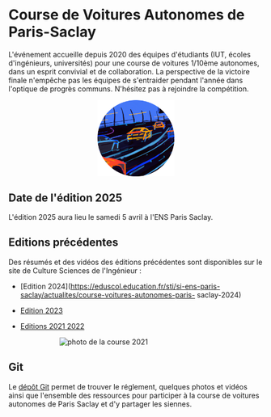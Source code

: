 # Course de Voitures Autonomes de Paris-Saclay

L'événement accueille depuis 2020 des équipes d'étudiants (IUT, écoles d'ingénieurs, universités) pour une course de voitures 1/10ème autonomes, dans un esprit convivial et de collaboration. La perspective de la victoire finale n'empêche pas les équipes de s'entraider pendant l'année dans l'optique de progrès communs.
N'hésitez pas à rejoindre la compétition.

<img 
    style="display: block; 
           margin-left: auto;
           margin-right: auto;
           width: 30%;"
    src="images/logo_CVAPS.png" 
    alt="logo course de voitures autonomes">
</img>

## Date de l'édition 2025

L'édition 2025 aura lieu le samedi 5 avril à l'ENS Paris Saclay.

## Editions précédentes

Des résumés et des vidéos des éditions précédentes sont disponibles sur le site de Culture Sciences de l'Ingénieur : 

* [Edition 2024](https://eduscol.education.fr/sti/si-ens-paris-saclay/actualites/course-voitures-autonomes-paris-
saclay-2024)

* [Edition 2023](https://eduscol.education.fr/sti/si-ens-paris-saclay/actualites/course-voitures-autonomes-2023-resultats)

* [Editions 2021 2022](https://eduscol.education.fr/sti/si-ens-paris-saclay/actualites/course-de-voitures-autonomes-2022-resultats)



<img 
    style="display: block; 
           margin-left: auto;
           margin-right: auto;
           width: 60%;"
    src="images/photo2021_course_voitures_autonomes.jpg" 
    alt="photo de la course 2021">
</img>

## Git

Le [dépôt Git](https://github.com/ajuton-ens/CourseVoituresAutonomesSaclay) permet de trouver le réglement, quelques photos et vidéos ainsi que l'ensemble des ressources pour participer à la course de voitures autonomes de Paris Saclay et d'y partager les siennes.